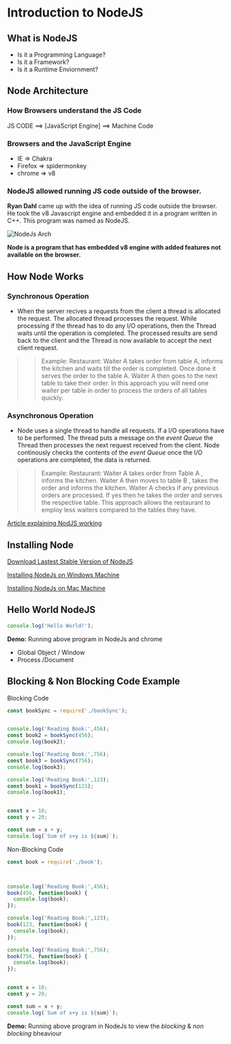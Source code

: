 # Introduction to NodeJS	

## What is NodeJS

* Is it a Programming Language?
* Is it a Framework?
* Is it a Runtime Enviornment?


## Node Architecture

### How Browsers understand the JS Code

JS CODE ==> [JavaScript Engine] ==> Machine Code

### Browsers and the JavaScript Engine
* IE => Chakra
* Firefox => spidermonkey
* chrome => v8

### NodeJS allowed running JS code outside of the browser.
**Ryan Dahl** came up with the idea of running JS code outside the  browser. He took the v8 Javascript engine and embedded it in a program written in C++. This program was named as NodeJS. 


![NodeJs Arch](https://snag.gy/Y1yUj6.jpg)

**Node is a program that has  embedded v8 engine with added features not available on the browser.**

## How Node Works

### Synchronous Operation 
* When the server recives a requests from the client a thread is allocated the request. The allocated thread processes the request. While processing if the thread has to do any I/O operations, then the Thread waits until the operation is completed. The processed results are send back to the client and the Thread is now available to accept the next client request. 

>>Example:
>> Restaurant: Waiter A takes order from table A, informs the kitchen and waits till the order is completed. Once done it serves the order to the table A.
Waiter A then goes to the next table to take their order. In this approach you will need one waiter per table in order to process the orders of all tables quickly. 
 
### Asynchronous Operation 
* Node uses a single thread to handle all requests. If a I/O operations have to be performed. The thread puts a message on the *event Queue* the Thread then  processes the next request received from the client. Node continously checks the contents of the *event Queue* once the I/O operations are completed, the data is returned. 

>>Example:
>> Restaurant: Waiter A takes order from Table A , informs the kitchen. Waiter A then moves to table B , takes the order and informs the kitchen. Waiter A checks if any previous orders are processed. If yes then he takes the order and serves the respective table. This approach allows the restaurant to employ less waiters compared to the tables they have. 

[Article explaining NodJS working](https://www.journaldev.com/7462/node-js-architecture-single-threaded-event-loop)

## Installing Node

[Download Lastest Stable Version of NodeJS](https://nodejs.org/en/download/)

[Installing NodeJs on Windows Machine](https://nodesource.com/blog/installing-nodejs-tutorial-windows/)

[Installing NodeJs on Mac Machine](https://blog.teamtreehouse.com/install-node-js-npm-mac)


## Hello World NodeJS
``` javascript
console.log('Hello World!');
```
**Demo:** Running above program in NodeJs and chrome
* Global Object / Window
* Process /Document
  
## Blocking & Non Blocking Code Example

Blocking Code
```javascript
const bookSync = require('./bookSync');


console.log('Reading Book:',456);
const book2 = bookSync(456);
console.log(book2);

console.log('Reading Book:',756);
const book3 = bookSync(756);
console.log(book3);

console.log('Reading Book:',123);
const book1 = bookSync(123);
console.log(book1);


const x = 10;
const y = 20;

const sum = x + y;
console.log(`Sum of x+y is ${sum}`);
```

Non-Blocking Code
```javascript
const book = require('./book');



console.log('Reading Book:',456);
book(456, function(book) {
  console.log(book);
});

console.log('Reading Book:',123);
book(123, function(book) {
  console.log(book);
});

console.log('Reading Book:',756);
book(756, function(book) {
  console.log(book);
});


const x = 10;
const y = 20;

const sum = x + y;
console.log(`Sum of x+y is ${sum}`);

```


**Demo:** Running above program in NodeJs to view the *blocking* & *non blocking* bheaviour

